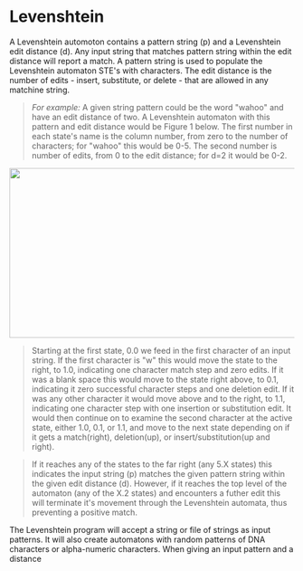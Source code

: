 # Levenshtein

A Levenshtein automoton contains a pattern string (p) and a Levenshtein edit distance (d). Any input string that matches pattern string within the edit distance will report a match. A pattern string is used to populate the Levenshtein automaton STE's with characters. The edit distance is the number of edits - insert, substitute, or delete - that are allowed in any matchine string.

>*For example:* A given string pattern could be the word "wahoo" and have an edit distance of two. A Levenshtein automaton with this pattern and edit distance would be Figure 1 below. The first number in each state's name is the column number, from zero to the number of characters; for "wahoo" this would be 0-5. The second number is number of edits, from 0 to the edit distance; for d=2 it would be 0-2.

<img src="https://raw.githubusercontent.com/jeffudall/Levenshtein/master/Images/Levenshtein-automaton-sm.jpg" width="647" height="300">

>Starting at the first state, 0.0 we feed in the first character of an input string. If the first character is "w" this would move the state to the right, to 1.0, indicating one character match step and zero edits. If it was a blank space this would move to the state right above, to 0.1, indicating it zero successful character steps and one deletion edit. If it was any other character it would move above and to the right, to 1.1, indicating one character step with one insertion or substitution edit. It would then continue on to examine the second character at the active state, either 1.0, 0.1, or 1.1, and move to the next state depending on if it gets a match(right), deletion(up), or insert/substitution(up and right). 

>If it reaches any of the states to the far right (any 5.X states) this indicates the input string (p) matches the given pattern string within the given edit distance (d). However, if it reaches the top level of the automaton (any of the X.2 states) and encounters a futher edit this will terminate it's movement through the Levenshtein automata, thus preventing a positive match.




The Levenshtein program will accept a string or file of strings as input patterns. It will also create automatons with random patterns of DNA characters or alpha-numeric characters. When giving an input pattern and a distance 
